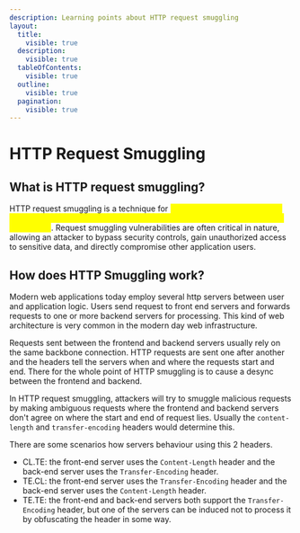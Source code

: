 ```yaml
---
description: Learning points about HTTP request smuggling
layout:
  title:
    visible: true
  description:
    visible: true
  tableOfContents:
    visible: true
  outline:
    visible: true
  pagination:
    visible: true
---
```


# HTTP Request Smuggling

## What is HTTP request smuggling? <a href="#what-is-http-request-smuggling" id="what-is-http-request-smuggling"></a>

HTTP request smuggling is a technique for <mark style="color:yellow;">interfering with the way a web site processes sequences of HTTP requests that are received from one or more users</mark>. Request smuggling vulnerabilities are often critical in nature, allowing an attacker to bypass security controls, gain unauthorized access to sensitive data, and directly compromise other application users.

## How does HTTP Smuggling work?

Modern web applications today employ several http servers between user and application logic. Users send request to front end servers and forwards requests to one or more backend servers for processing. This kind of web architecture is very common in the modern day web infrastructure.&#x20;

Requests sent between the frontend and backend servers usually rely on the same backbone connection. HTTP requests are sent one after another and the headers tell the servers when and where the requests start and end. There for the whole point of HTTP smuggling is to cause a desync between the frontend and backend.

In HTTP request smuggling, attackers will try to smuggle malicious requests by making ambiguous requests where the frontend and backend servers don't agree on where the start and end of request lies. Usually the `content-length` and `transfer-encoding` headers would determine this.

There are some scenarios how servers behaviour using this 2 headers.

* CL.TE: the front-end server uses the `Content-Length` header and the back-end server uses the `Transfer-Encoding` header.
* TE.CL: the front-end server uses the `Transfer-Encoding` header and the back-end server uses the `Content-Length` header.
* TE.TE: the front-end and back-end servers both support the `Transfer-Encoding` header, but one of the servers can be induced not to process it by obfuscating the header in some way.
